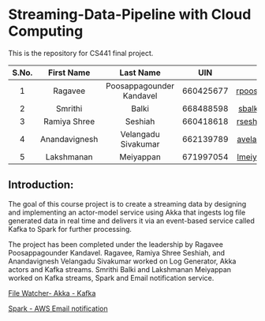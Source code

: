 # Streaming-Data-Pipeline with Cloud Computing

This is the repository for CS441 final project.

| S.No. | First Name | Last Name | UIN | Email |
| :---: | :---: | :---: | :---: | :---: |
|1 | Ragavee | Poosappagounder Kandavel | 660425677 | rpoosa2@uic.edu |
|2 | Smrithi | Balki | 668488598 | sbalki3@uic.edu |
|3 | Ramiya Shree | Seshiah | 660418618 | rsesha3@uic.edu |
|4 | Anandavignesh | Velangadu Sivakumar | 662139789 | avelan2@uic.edu |
|5 | Lakshmanan | Meiyappan | 671997054 | lmeiya2@uic.edu |

## Introduction:

The goal of this course project is to create a streaming data by designing and implementing an actor-model service using Akka that ingests log file generated data in real time and delivers it via an event-based service called Kafka to Spark for further processing.

The project has been completed under the leadership by Ragavee Poosappagounder Kandavel. Ragavee, Ramiya Shree Seshiah, and Anandavignesh Velangadu Sivakumar worked on Log Generator, Akka actors and Kafka streams. Smrithi Balki and Lakshmanan Meiyappan worked on Kafka streams, Spark and Email notification service.

[File Watcher- Akka - Kafka](https://github.com/gnzeleven/Cloud-Computing---Streaming-Data-Pipeline/blob/akka-kafka/FileWatcher-Akka-Kafka/README.md)

[Spark - AWS Email notification](https://github.com/gnzeleven/Cloud-Computing---Streaming-Data-Pipeline/blob/akka-kafka/Kafka-Spark-AWSEmail/README.md)
